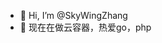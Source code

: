 - 👋 Hi, I’m @SkyWingZhang
- 👀 现在在做云容器，热爱go，php
<!---
SkyWingZhang/SkyWingZhang is a ✨ special ✨ repository because its `README.md` (this file) appears on your GitHub profile.
You can click the Preview link to take a look at your changes.
--->

